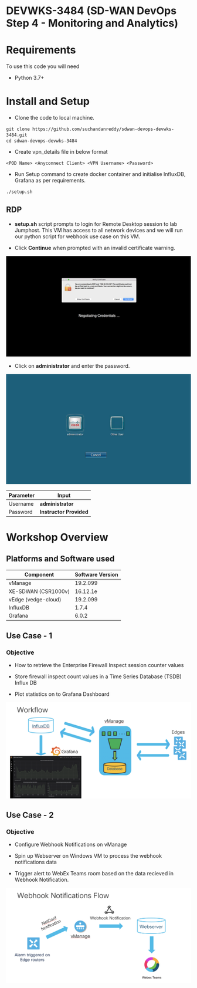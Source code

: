 # DEVWKS-3484 (SD-WAN DevOps Step 4 - Monitoring and Analytics)

# Requirements

To use this code you will need

* Python 3.7+

# Install and Setup

- Clone the code to local machine.

```
git clone https://github.com/suchandanreddy/sdwan-devops-devwks-3484.git
cd sdwan-devops-devwks-3484
```

- Create vpn_details file in below format

```
<POD Name> <Anyconnect Client> <VPN Username> <Password>
```

- Run Setup command to create docker container and initialise InfluxDB, Grafana as per requirements. 

```
./setup.sh
```

## RDP 

- **setup.sh** script prompts to login for Remote Desktop session to lab Jumphost. This VM has access to all network devices and we will run our python script for webhook use case on this VM.  

- Click **Continue** when prompted with an invalid certificate warning.

![](images/windows-RDP.png)

- Click on **administrator** and enter the password. 

![](images/login.png)

| Parameter | Input |
| ------ | ------ |
| Username | **administrator**  |
| Password| **Instructor Provided** |


# Workshop Overview

## Platforms and Software used

| Component | Software Version |
| ------ | ------ |
| vManage  | 19.2.099 |
| XE-SDWAN (CSR1000v) | 16.12.1e |
| vEdge (vedge-cloud) | 19.2.099 |
| InfluxDB  | 1.7.4 |
| Grafana   | 6.0.2 |


## Use Case - 1

### Objective

- How to retrieve the Enterprise Firewall Inspect session counter values

- Store firewall inspect count values in a Time Series Database (TSDB) Influx DB

- Plot statistics on to Grafana Dashboard

![](images/influxdb-grafana-usecase.png)

## Use Case - 2

### Objective 

- Configure Webhook Notifications on vManage

- Spin up Webserver on Windows VM to process the webhook notifications data

- Trigger alert to WebEx Teams room based on the data recieved in Webhook Notification. 

![](images/webhook-notifications-flow.png)
